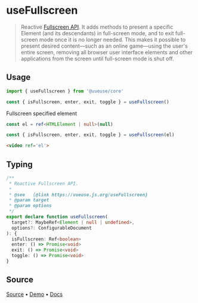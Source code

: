 <!--DEMO_STARTS-->
<script setup>
import Demo from './demo.vue'
</script>
<DemoContainer><Demo/></DemoContainer>
<!--DEMO_ENDS-->

<!--HEAD_STARTS--><!--HEAD_ENDS-->


# useFullscreen

> Reactive [Fullscreen API](https://developer.mozilla.org/en-US/docs/Web/API/Fullscreen_API). It adds methods to present a specific Element (and its descendants) in full-screen mode, and to exit full-screen mode once it is no longer needed. This makes it possible to present desired content—such as an online game—using the user's entire screen, removing all browser user interface elements and other applications from the screen until full-screen mode is shut off.

## Usage

```js
import { useFullscreen } from '@vueuse/core'

const { isFullscreen, enter, exit, toggle } = useFullscreen()
```

Fullscreen specified element

```ts
const el = ref<HTMLElement | null>(null)

const { isFullscreen, enter, exit, toggle } = useFullscreen(el)
```

```html
<video ref='el'>
```


<!--FOOTER_STARTS-->
## Typing

```typescript
/**
 * Reactive Fullscreen API.
 *
 * @see   {@link https://vueuse.js.org/useFullscreen}
 * @param target
 * @param options
 */
export declare function useFullscreen(
  target?: MaybeRef<Element | null | undefined>,
  options?: ConfigurableDocument
): {
  isFullscreen: Ref<boolean>
  enter: () => Promise<void>
  exit: () => Promise<void>
  toggle: () => Promise<void>
}
```

## Source

[Source](https://github.com/antfu/vueuse/blob/master/packages/core/useFullscreen/index.ts) • [Demo](https://github.com/antfu/vueuse/blob/master/packages/core/useFullscreen/demo.vue) • [Docs](https://github.com/antfu/vueuse/blob/master/packages/core/useFullscreen/index.md)


<!--FOOTER_ENDS-->